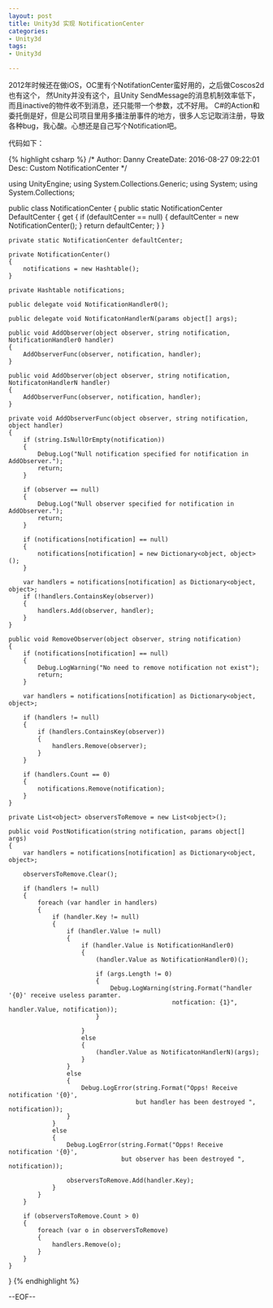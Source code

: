 ```yaml
---
layout: post
title: Unity3d 实现 NotificationCenter 
categories:
- Unity3d
tags:
- Unity3d

---
```

2012年时候还在做iOS，OC里有个NotifationCenter蛮好用的，之后做Coscos2d也有这个，
然Unity并没有这个，且Unity SendMessage的消息机制效率低下，而且inactive的物件收不到消息，还只能带一个参数，忒不好用。
C#的Action和委托倒是好，但是公司项目里用多播注册事件的地方，很多人忘记取消注册，导致各种bug，我心酸。心想还是自己写个Notification吧。

代码如下：

{% highlight csharp %}
/*
  Author: Danny
  CreateDate: 2016-08-27 09:22:01
  Desc: Custom NotificationCenter
*/

using UnityEngine;
using System.Collections.Generic;
using System;
using System.Collections;

public class NotificationCenter
{
	public static NotificationCenter DefaultCenter
	{
		get
		{
			if (defaultCenter == null)
			{
				defaultCenter = new NotificationCenter();
			}
			return defaultCenter;
		}
	}

	private static NotificationCenter defaultCenter;

	private NotificationCenter()
	{
		notifications = new Hashtable();
	}

	private Hashtable notifications;

	public delegate void NotificationHandler0();

	public delegate void NotificatonHandlerN(params object[] args);

	public void AddObserver(object observer, string notification, NotificationHandler0 handler)
	{
		AddObserverFunc(observer, notification, handler);
	}

	public void AddObserver(object observer, string notification, NotificatonHandlerN handler)
	{
		AddObserverFunc(observer, notification, handler);
	}

	private void AddObserverFunc(object observer, string notification, object handler)
	{
		if (string.IsNullOrEmpty(notification))
		{
			Debug.Log("Null notification specified for notification in AddObserver.");
			return;
		}

		if (observer == null)
		{
			Debug.Log("Null observer specified for notification in AddObserver.");
			return;
		}

		if (notifications[notification] == null)
		{
			notifications[notification] = new Dictionary<object, object>();
		}

		var handlers = notifications[notification] as Dictionary<object, object>;
		if (!handlers.ContainsKey(observer))
		{
			handlers.Add(observer, handler);
		}
	}

	public void RemoveObserver(object observer, string notification)
	{
		if (notifications[notification] == null)
		{
			Debug.LogWarning("No need to remove notification not exist");
			return;
		}

		var handlers = notifications[notification] as Dictionary<object, object>;

		if (handlers != null)
		{
			if (handlers.ContainsKey(observer))
			{
				handlers.Remove(observer);
			}
		}

		if (handlers.Count == 0)
		{
			notifications.Remove(notification);
		}
	}

	private List<object> observersToRemove = new List<object>();

	public void PostNotification(string notification, params object[] args)
	{
		var handlers = notifications[notification] as Dictionary<object, object>;

		observersToRemove.Clear();

		if (handlers != null)
		{
			foreach (var handler in handlers)
			{
				if (handler.Key != null)
				{
					if (handler.Value != null)
					{
						if (handler.Value is NotificationHandler0)
						{
							(handler.Value as NotificationHandler0)();

							if (args.Length != 0)
							{
								Debug.LogWarning(string.Format("handler '{0}' receive useless paramter. 
                                                 notfication: {1}", handler.Value, notification));
							}

						}
						else
						{
							(handler.Value as NotificatonHandlerN)(args);
						}
					}
					else
					{
						Debug.LogError(string.Format("Opps! Receive notification '{0}', 
                                       but handler has been destroyed ", notification));
					}
				}
				else
				{
					Debug.LogError(string.Format("Opps! Receive notification '{0}', 
                                   but observer has been destroyed ", notification));
                                   
					observersToRemove.Add(handler.Key);
				}
			}
		}

		if (observersToRemove.Count > 0)
		{
			foreach (var o in observersToRemove)
			{
				handlers.Remove(o);
			}
		}
	}
}
{% endhighlight %}


--EOF--						